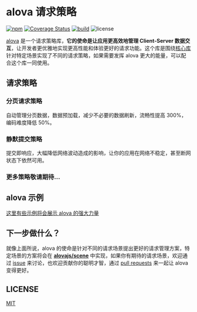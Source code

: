# alova 请求策略

[![npm](https://img.shields.io/npm/v/@alova/scene-vue)](https://www.npmjs.com/package/@alova/scene)
[![Coverage Status](https://coveralls.io/repos/github/alovajs/scene/badge.svg?branch=main)](https://coveralls.io/github/alovajs/scene?branch=main)
[![build](https://github.com/alovajs/scene/actions/workflows/main-scene.yml/badge.svg?branch=main)](https://github.com/alovajs/scene/actions/workflows/main-scene.yml)
![license](https://img.shields.io/badge/license-MIT-blue.svg)

[alova](https://github.com/alovajs/alova) 是一个请求策略库，**它的使命是让应用更高效地管理 Client-Server 数据交互**，让开发者更优雅地实现更高性能和体验更好的请求功能。这个库是围绕[核心库](https://github.com/alovajs/alova)针对特定场景实现了不同的请求策略，如果需要发挥 alova 更大的能量，可以配合这个库一同使用。

## 请求策略

### 分页请求策略

自动管理分页数据，数据预加载，减少不必要的数据刷新，流畅性提高 300%，编码难度降低 50%。

### 静默提交策略

提交即响应，大幅降低网络波动造成的影响，让你的应用在网络不稳定，甚至断网状态下依然可用。

### 更多策略敬请期待...

## alova 示例

[这里有些示例将会展示 alova 的强大力量](https://alova.js.org/category/%E7%A4%BA%E4%BE%8B)

## 下一步做什么？

就像上面所说，alova 的使命是针对不同的请求场景提出更好的请求管理方案，特定场景的方案将会在 [**alovajs/scene**](https://github.com/alovajs/scene) 中实现，如果你有期待的请求场景，欢迎通过 [issue](https://github.com/alovajs/scene/issues) 来讨论，也欢迎贡献你的聪明才智，通过 [pull requests](https://github.com/alovajs/scene/pulls) 来一起让 alova 变得更好。

## LICENSE

[MIT](https://en.wikipedia.org/wiki/MIT_License)
